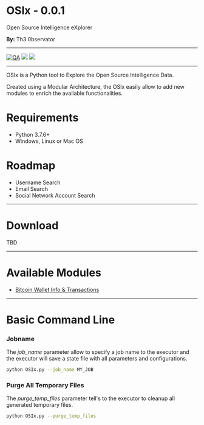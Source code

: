 # OSIx - 0.0.1
Open Source Intelligence eXplorer

**By:** Th3 0bservator

----

[![QA](https://github.com/guibacellar/OSIx/actions/workflows/qa.yml/badge.svg?branch=develop)](https://github.com/guibacellar/OSIx/actions/workflows/qa.yml)
![](https://img.shields.io/github/last-commit/guibacellar/OSIx)
![](https://img.shields.io/github/languages/code-size/guibacellar/OSIx)

---

OSIx is a Python tool to Explore the Open Source Intelligence Data. 

Created using a Modular Architecture, the OSIx easily allow to add new modules to enrich the available functionalities.

# Requirements
 
 * Python 3.7.6+
 * Windows, Linux or Mac OS

# Roadmap

 * Username Search
 * Email Search
 * Social Network Account Search

----

# Download

TBD

---

# Available Modules

 * [Bitcoin Wallet Info & Transactions](docs/module_btc_waller.md)
---

# Basic Command Line

### Jobname

The *job_name* parameter allow to specify a job name to the executor and the executor will save a state file with all parameters and configurations.

```bash
python OSIx.py --job_name MY_JOB
```

### Purge All Temporary Files

The *purge_temp_files* parameter tell's to the executor to cleanup all generated temporary files.

```bash
python OSIx.py --purge_temp_files
```
